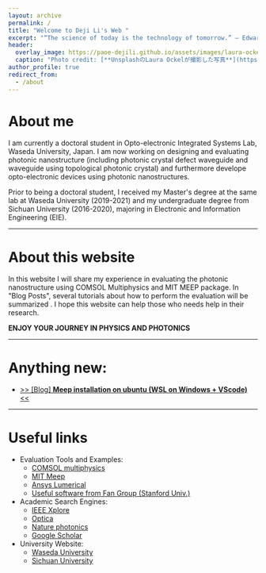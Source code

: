 ```yaml
---
layout: archive
permalink: /
title: "Welcome to Deji Li's Web "
excerpt: "“The science of today is the technology of tomorrow.” – Edward Teller"
header:
  overlay_image: https://paoe-dejili.github.io/assets/images/laura-ockel-qOx9KsvpqcM-unsplash.jpg
  caption: "Photo credit: [**UnsplashのLaura Ockelが撮影した写真**](https://unsplash.com/ja/%E5%86%99%E7%9C%9F/qOx9KsvpqcM)"
author_profile: true
redirect_from: 
  - /about
---
```


About me
======
I am currently a doctoral student in Opto-electronic Integrated Systems Lab, Waseda University, Japan. I am now working on designing and evaluating photonic nanostructure (including photonic crystal defect waveguide and waveguide using topological photonic crystal) and furthermore develope opto-electronic devices using photonic nanostructures.

Prior to being a doctoral student, I received my Master's degree at the same lab at Waseda University (2019-2021) and my undergraduate degree from Sichuan University (2016-2020), majoring in Electronic and Information Engineering (EIE).

***

About this website
======
<!-- Photonics and Optoelectronics are very attractive research topics, which consist of research in optical communications, integrated photonics, laser systems, nanophotonics, etc. Among them, I am specifically interested in photonic crystals in nanophotonics research.

Photonic crystals are kinds of periodic dielectric structures, which has already shown a novel way to “Control the Light” which is different from conventional optics. Photonic crystal waveguide is a key device in photonic crystal research that has an interesting phenomenon of guided light called “slow light” which has great potential in the study of light-matter interactions. Meanwhile, in the past few years, inspired by the topological insulator, topological photonics has attracted much attention, research has shown the robust transmission of guided light in topological photonic waveguides which are immune to disorder and defects. -->

In this website I will share my experience in evaluating the photonic nanostructure using COMSOL Multiphysics and  MIT MEEP package. In "Blog Posts", several tutorials about how to perform the evaluation will be summarized . I hope this website can help those who needs help in their research.

<!-- the nanophotonics area.  -->

<!-- Meanwhile, I will also share some personal reviews of interesting papers in the optoelectronics research field.  -->

**ENJOY YOUR JOURNEY IN PHYSICS AND PHOTONICS**

***

Anything new:
======
* [>> [Blog] **Meep installation on ubuntu (WSL on Windows + VScode)** <<](https://paoe-dejili.github.io/posts/2024/04/Introduction-3/)
<!-- * [>> [Blog] **Papers of great help to numerical analysis** <<](https://paoe-dejili.github.io/posts/2023/10/Introduction-3/) -->
<!-- * [>> [Research Record] A talk is given on XXX conference <<](https://paoe-dejili.github.io//posts/xxxxx) -->

***

Useful links
======
* Evaluation Tools and Examples:
  * [COMSOL multiphysics](https://www.comsol.jp/models)
  * [MIT Meep](https://github.com/NanoComp)
  * [Ansys Lumerical](https://optics.ansys.com/hc/en-us#kb-anchor)
  * [Useful software from Fan Group (Stanford Univ.)](https://web.stanford.edu/group/fan/)
* Academic Search Engines:
  * [IEEE Xplore](https://ieeexplore.ieee.org/Xplore/home.jsp)
  * [Optica](https://www.optica.org/en-us/publications/)
  * [Nature photonics](https://www.nature.com/nphoton/)
  * [Google Scholar](https://scholar.google.com/)
* University Website:
  * [Waseda University](https://www.waseda.jp/top/)
  * [Sichuan University](https://www.scu.edu.cn/)







